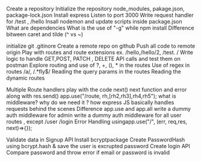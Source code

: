 Create a repository
Initialize the repository
node_modules, pakage.json, package-lock.json
Install express
Listen to port 3000
Write request handler for /test , /hello
Insall nodemon and update scripts inside package.json
What are dependencies
What is the use of "-g" while npm install
Difference bitween caret and tilde (^ vs ~)

initialize git
.gitinore
Create a remote repo on github
Push all code to remote origin
Play with routes and route extensions ex. /hello,/hello/2, /test. /
Write logic to handle GET,POST, PATCH , DELETE API calls and test them on postman 
Explore routing and use of ?, +, (), * in the routes
Use of regex in routes /a/, /.*fly$/
Reading the query params in the routes
Reading the dynamic routes 

Multiple Route handlers play with the code 
next()
next function and error along with res.send()
app.use("/route, rh,[rh2,rh3],rh4,rh5");
what is middleware? why do we need it ?
how express JS basically handles requests behind the scenes
Difference app.use and app.all
write a dummy auth middleware for admin
write a dummy auth middleware for all user routes , except /user /login
Error Handling usingapp.use("/", (err, req,res, next)=>{});




Validate data in Signup API
Install bcryptpackage
Create PasswordHash using bcrypt.hash & save the user is excrupted password
Create login API
Compare password and throw error if email or password is invalid
